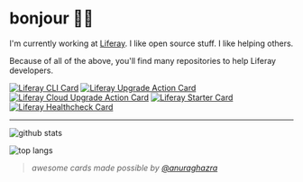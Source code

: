 # bonjour 🐻‍❄️

I'm currently working at [Liferay](https://www.liferay.com/).
I like open source stuff.
I like helping others.

Because of all of the above, you'll find many repositories to help Liferay developers.

[![Liferay CLI Card](https://github-readme-stats.vercel.app/api/pin/?username=lgdd&repo=liferay-cli&theme=transparent)](https://github.com/lgdd/liferay-cli)
[![Liferay Upgrade Action Card](https://github-readme-stats.vercel.app/api/pin/?username=lgdd&repo=liferay-upgrade-action&theme=transparent)](https://github.com/lgdd/liferay-upgrade-action)
[![Liferay Cloud Upgrade Action Card](https://github-readme-stats.vercel.app/api/pin/?username=lgdd&repo=liferay-cloud-upgrade-action&theme=transparent)](https://github.com/lgdd/liferay-cloud-upgrade-action)
[![Liferay Starter Card](https://github-readme-stats.vercel.app/api/pin/?username=lgdd&repo=liferay-starter&theme=transparent)](https://github.com/lgdd/liferay-starter)
[![Liferay Healthcheck Card](https://github-readme-stats.vercel.app/api/pin/?username=lgdd&repo=liferay-healthcheck&theme=transparent)](https://github.com/lgdd/liferay-healtcheck)

---

![github stats](https://github-readme-stats.vercel.app/api?username=lgdd&hide_title=true&show_icons=true&theme=transparent)

![top langs](https://github-readme-stats.vercel.app/api/top-langs/?username=lgdd&layout=donut&hide=html,freemarker,css&exclude_repo=dotfiles&theme=transparent)

> _awesome cards made possible by [@anuraghazra](https://github.com/anuraghazra)_